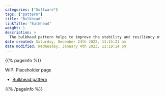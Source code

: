 ```yaml
---
categories: ["Software"]
tags: ["pattern"]
title: "Bulkhead"
linkTitle: "Bulkhead"
weight: 1
description: >
  The bulkhead pattern helps to improve the stability and resiliency of a system by isolating components or resources into separate pools or partitions, allowing the system to continue functioning even if one part fails.
date created: Saturday, December 24th 2022, 11:15:21 am
date modified: Wednesday, January 4th 2023, 11:19:14 pm
---
```


{{% pageinfo %}}

WIP: Placeholder page

* [Bulkhead pattern](https://learn.microsoft.com/en-us/azure/architecture/patterns/bulkhead)

{{% /pageinfo %}}
